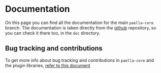 # Documentation

On this page you can find all the documentation for the main `paella-core` branch. The documentation is taken directly from the [github](https://github.com/polimediaupv/paella-core) repository, so you can check it there too, in the `doc` directory.

## Bug tracking and contributions

To get more info about bug tracking and contributions in `paella-core` and the plugin libraries, [refer to this document](/#/contributions)


